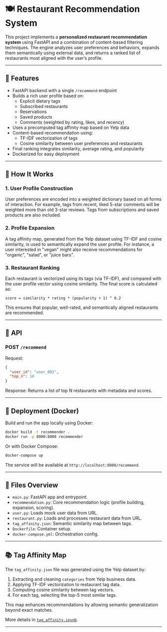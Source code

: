 
# 🍽️ Restaurant Recommendation System

This project implements a **personalized restaurant recommendation system** using FastAPI and a combination of content-based filtering techniques. The engine analyzes user preferences and behaviors, expands them semantically using external data, and returns a ranked list of restaurants most aligned with the user’s profile.

---

## 🚀 Features

- FastAPI backend with a single `/recommend` endpoint
- Builds a rich user profile based on:
  - Explicit dietary tags
  - Subscribed restaurants
  - Reservations
  - Saved products
  - Comments (weighted by rating, likes, and recency)
- Uses a precomputed tag affinity map based on Yelp data
- Content-based recommendation using:
  - TF-IDF vectorization of tags
  - Cosine similarity between user preferences and restaurants
- Final ranking integrates similarity, average rating, and popularity
- Dockerized for easy deployment

---

## 🧠 How It Works

### 1. User Profile Construction

User preferences are encoded into a weighted dictionary based on all forms of interaction. For example, tags from recent, liked 5-star comments will be weighted more than old 3-star reviews. Tags from subscriptions and saved products are also included.

### 2. Profile Expansion

A tag affinity map, generated from the Yelp dataset using TF-IDF and cosine similarity, is used to semantically expand the user profile. For instance, a user interested in "vegan" might also receive recommendations for "organic", "salad", or "juice bars".

### 3. Restaurant Ranking

Each restaurant is vectorized using its tags (via TF-IDF), and compared with the user profile vector using cosine similarity. The final score is calculated as:

```
score = similarity * rating * (popularity + 1) ^ 0.2
```

This ensures that popular, well-rated, and semantically aligned restaurants are recommended.

---

## 🧪 API

### POST `/recommend`

Request:
```json
{
  "user_id": "user_001",
  "top_n": 10
}
```

Response:
Returns a list of top N restaurants with metadata and scores.

---

## 🐳 Deployment (Docker)

Build and run the app locally using Docker:

```bash
docker build -t recommender .
docker run -p 8000:8000 recommender
```

Or with Docker Compose:

```bash
docker-compose up
```

The service will be available at `http://localhost:8000/recommend`.

---

## 🧾 Files Overview

- `main.py`: FastAPI app and entrypoint.
- `recommendation.py`: Core recommendation logic (profile building, expansion, scoring).
- `user.py`: Loads mock user data from URL.
- `restaurant.py`: Loads and processes restaurant data from URL.
- `tag_affinity.json`: Semantic similarity map between tags.
- `Dockerfile`: Container setup.
- `docker-compose.yml`: Orchestration config.

---

## 📚 Tag Affinity Map

The `tag_affinity.json` file was generated using the Yelp dataset by:

1. Extracting and cleaning `categories` from Yelp business data.
2. Applying TF-IDF vectorization to restaurant tag data.
3. Computing cosine similarity between tag vectors.
4. For each tag, selecting the top-5 most similar tags.

This map enhances recommendations by allowing semantic generalization beyond exact matches.

More details in [`tag_affinity.ipynb`](app/assets/tag_affinity.ipynb).

---

